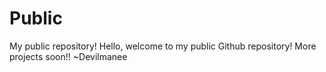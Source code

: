 # Public
My public repository!
Hello,
welcome to my public Github repository!
More projects soon!!
~Devilmanee
